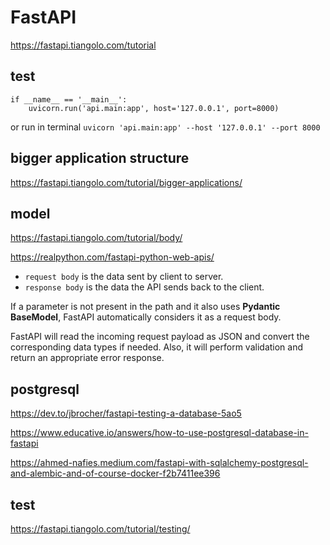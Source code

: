 # FastAPI
https://fastapi.tiangolo.com/tutorial

## test 
```
if __name__ == '__main__':
    uvicorn.run('api.main:app', host='127.0.0.1', port=8000)
```
or run in terminal
`uvicorn 'api.main:app' --host '127.0.0.1' --port 8000`

## bigger application structure
https://fastapi.tiangolo.com/tutorial/bigger-applications/

## model
https://fastapi.tiangolo.com/tutorial/body/

https://realpython.com/fastapi-python-web-apis/

- `request body` is the data sent by client to server. 
- `response body` is the data the API sends back to the client.

If a parameter is not present in the path and it also uses **Pydantic BaseModel**, FastAPI automatically considers it as a request body. 

FastAPI will read the incoming request payload as JSON and convert the corresponding data types if needed. Also, it will perform validation and return an appropriate error response.

## postgresql
https://dev.to/jbrocher/fastapi-testing-a-database-5ao5

https://www.educative.io/answers/how-to-use-postgresql-database-in-fastapi

https://ahmed-nafies.medium.com/fastapi-with-sqlalchemy-postgresql-and-alembic-and-of-course-docker-f2b7411ee396

## test
https://fastapi.tiangolo.com/tutorial/testing/
